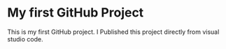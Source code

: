 # My first GitHub Project
This is my first GitHub project. I Published this project directly from visual studio code.